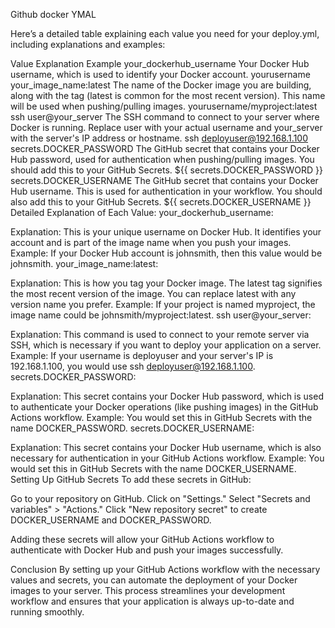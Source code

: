 Github docker YMAL

Here’s a detailed table explaining each value you need for your deploy.yml, including explanations and examples:

Value	Explanation	Example
your_dockerhub_username	Your Docker Hub username, which is used to identify your Docker account.	yourusername
your_image_name:latest	The name of the Docker image you are building, along with the tag (latest is common for the most recent version). This name will be used when pushing/pulling images.	yourusername/myproject:latest
ssh user@your_server	The SSH command to connect to your server where Docker is running. Replace user with your actual username and your_server with the server's IP address or hostname.	ssh deployuser@192.168.1.100
secrets.DOCKER_PASSWORD	The GitHub secret that contains your Docker Hub password, used for authentication when pushing/pulling images. You should add this to your GitHub Secrets.	${{ secrets.DOCKER_PASSWORD }}
secrets.DOCKER_USERNAME	The GitHub secret that contains your Docker Hub username. This is used for authentication in your workflow. You should also add this to your GitHub Secrets.	${{ secrets.DOCKER_USERNAME }}
Detailed Explanation of Each Value:
your_dockerhub_username:

Explanation: This is your unique username on Docker Hub. It identifies your account and is part of the image name when you push your images.
Example: If your Docker Hub account is johnsmith, then this value would be johnsmith.
your_image_name:latest:

Explanation: This is how you tag your Docker image. The latest tag signifies the most recent version of the image. You can replace latest with any version name you prefer.
Example: If your project is named myproject, the image name could be johnsmith/myproject:latest.
ssh user@your_server:

Explanation: This command is used to connect to your remote server via SSH, which is necessary if you want to deploy your application on a server.
Example: If your username is deployuser and your server's IP is 192.168.1.100, you would use ssh deployuser@192.168.1.100.
secrets.DOCKER_PASSWORD:

Explanation: This secret contains your Docker Hub password, which is used to authenticate your Docker operations (like pushing images) in the GitHub Actions workflow.
Example: You would set this in GitHub Secrets with the name DOCKER_PASSWORD.
secrets.DOCKER_USERNAME:

Explanation: This secret contains your Docker Hub username, which is also necessary for authentication in your GitHub Actions workflow.
Example: You would set this in GitHub Secrets with the name DOCKER_USERNAME.
Setting Up GitHub Secrets
To add these secrets in GitHub:

Go to your repository on GitHub.
Click on "Settings."
Select "Secrets and variables" > "Actions."
Click "New repository secret" to create DOCKER_USERNAME and DOCKER_PASSWORD.

Adding these secrets will allow your GitHub Actions workflow to authenticate with Docker Hub and push your images successfully.

Conclusion
By setting up your GitHub Actions workflow with the necessary values and secrets, you can automate the deployment of your Docker images to your server. This process streamlines your development workflow and ensures that your application is always up-to-date and running smoothly.
 